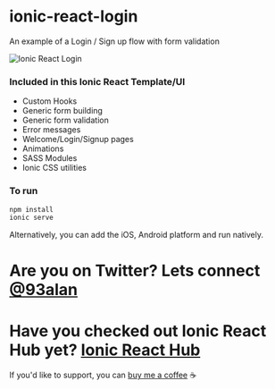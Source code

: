 # ionic-react-login
An example of a Login / Sign up flow with form validation

![Ionic React Login](https://repository-images.githubusercontent.com/360816708/f0c0ad80-a420-11eb-9bb9-0731974f863e)

### Included in this Ionic React Template/UI
* Custom Hooks
* Generic form building
* Generic form validation
* Error messages
* Welcome/Login/Signup pages
* Animations
* SASS Modules
* Ionic CSS utilities

### To run

```javascript
npm install
ionic serve
```

Alternatively, you can add the iOS, Android platform and run natively.

# Are you on Twitter? Lets connect [@93alan](https://twitter.com/93alan)
# Have you checked out Ionic React Hub yet? [Ionic React Hub](https://ionicreacthub.com)
If you'd like to support, you can <a className="link" href="https://www.buymeacoffee.com/ionicreacthub" target="_blank" rel="noopener">buy me a coffee</a> ☕️
